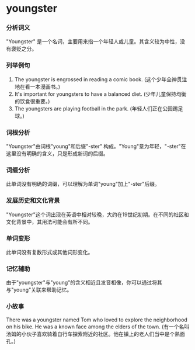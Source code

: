 # youngster

### 分析词义

  

"Youngster" 是一个名词，主要用来指一个年轻人或儿童。其含义较为中性，没有褒贬之分。

  

### 列举例句

  

1.  The youngster is engrossed in reading a comic book. (这个少年全神贯注地在看一本漫画书。)
2.  It's important for youngsters to have a balanced diet. (少年儿童保持均衡的饮食很重要。)
3.  The youngsters are playing football in the park. (年轻人们正在公园踢足球。)

  

### 词根分析

  

"Youngster"由词根"young"和后缀"-ster" 构成。"Young"意为年轻，"-ster"在这里没有明确的含义，只是形成新词的后缀。

  

### 词缀分析

  

此单词没有明确的词缀，可以理解为单词"young"加上"-ster"后缀。

  

### 发展历史和文化背景

  

"Youngster"这个词出现在英语中相对较晚，大约在19世纪初期。在不同的社区和文化背景中，其用法可能会有所不同。

  

### 单词变形

  

此单词没有复数形式或其他词形变化。

  

### 记忆辅助

  

由于"youngster"与"young"的含义相近且发音相像，你可以通过将其与"young"关联来帮助记忆。

  

### 小故事

  

There was a youngster named Tom who loved to explore the neighborhood on his bike. He was a known face among the elders of the town. (有一个名叫汤姆的小伙子喜欢骑着自行车探索附近的社区。他在镇上的老人们当中是个熟面孔。)
